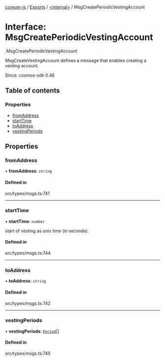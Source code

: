 [coreum-js](../README.md) / [Exports](../modules.md) / [<internal\>](../modules/internal_.md) / MsgCreatePeriodicVestingAccount

# Interface: MsgCreatePeriodicVestingAccount

[<internal>](../modules/internal_.md).MsgCreatePeriodicVestingAccount

MsgCreateVestingAccount defines a message that enables creating a vesting
account.

Since: cosmos-sdk 0.46

## Table of contents

### Properties

- [fromAddress](internal_.MsgCreatePeriodicVestingAccount.md#fromaddress)
- [startTime](internal_.MsgCreatePeriodicVestingAccount.md#starttime)
- [toAddress](internal_.MsgCreatePeriodicVestingAccount.md#toaddress)
- [vestingPeriods](internal_.MsgCreatePeriodicVestingAccount.md#vestingperiods)

## Properties

### fromAddress

• **fromAddress**: `string`

#### Defined in

src/types/msgs.ts:741

___

### startTime

• **startTime**: `number`

start of vesting as unix time (in seconds).

#### Defined in

src/types/msgs.ts:744

___

### toAddress

• **toAddress**: `string`

#### Defined in

src/types/msgs.ts:742

___

### vestingPeriods

• **vestingPeriods**: [`Period`](../modules/internal_.md#period)[]

#### Defined in

src/types/msgs.ts:745

